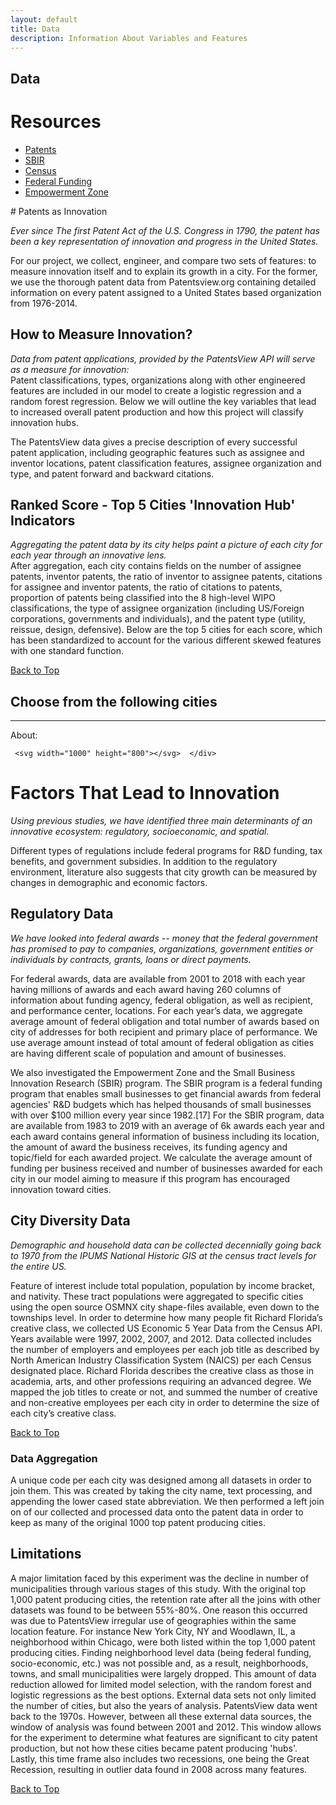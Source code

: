 ```yaml
---
layout: default
title: Data
description: Information About Variables and Features
---
```

## Data

# Resources
<ul>
  <li><a href="https://github.com/rohuniyer/a_story_of_cities_and_patents">Patents</a></li>
  <li><a href="https://github.com/rohuniyer/a_story_of_cities_and_patents">SBIR</a></li>
  <li><a href="https://github.com/rohuniyer/a_story_of_cities_and_patents">Census</a></li>
  <li><a href="https://github.com/rohuniyer/a_story_of_cities_and_patents">Federal Funding</a></li>
  <li><a href="https://github.com/rohuniyer/a_story_of_cities_and_patents">Empowerment Zone</a></li>
</ul>
# Patents as Innovation

<i>Ever since The first Patent Act of the U.S. Congress in 1790, the patent has been a key representation of innovation and progress in the United States.</i>

<p>For our project, we collect, engineer, and compare two sets of features: to measure innovation itself and to explain its growth in a city. For the former, we use the thorough patent data from Patentsview.org containing detailed information on every patent assigned to a United States based organization from 1976-2014.</p>

## How to Measure Innovation?
<p><i>Data from patent applications, provided by the PatentsView API will serve as a measure for innovation:</i>

<br>
Patent classifications, types, organizations along with other engineered features are included in our model to create a logistic regression and a random forest regression. Below we will outline the key variables that lead to increased overall patent production and how this project will classify innovation hubs.

The PatentsView data gives a precise description of every successful patent application, including geographic features such as assignee and inventor locations, patent classification features, assignee organization and type, and patent forward and backward citations.</p>


## Ranked Score - Top 5 Cities 'Innovation Hub' Indicators

<p><i>Aggregating the patent data by its city helps paint a picture of each city for each year through an innovative lens.</i>

<br>
 After aggregation, each city contains fields on the number of assignee patents, inventor patents, the ratio of inventor to assignee patents, citations for assignee and inventor patents, the ratio of citations to patents, proportion of patents being classified into the 8 high-level WIPO classifications, the type of assignee organization (including US/Foreign corporations, governments and individuals), and the patent type (utility, reissue, design, defensive). Below are the top 5 cities for each score, which has been standardized to account for the various different skewed features with one standard function.</p>

 <a id="skip-to-content" href="#content">Back to Top</a>

 <html>
   <head>
     <meta name="description" content="Capstone-Cities">
     <meta charset="utf-8">
     <meta name="viewport" content="width=device-width">
     <script src="http://cdnjs.cloudflare.com/ajax/libs/jquery/2.1.1/jquery.min.js"></script>
 <link href="https://cdnjs.cloudflare.com/ajax/libs/select2/4.0.7/css/select2.min.css" rel="stylesheet" />
       <script src="https://cdnjs.cloudflare.com/ajax/libs/select2/4.0.7/js/select2.full.js"></script>
   <title>JS Bin</title>
   <style id="jsbin-css">

   .header {
     margin-top:20px;
     margin-left:20px;
   }

   .About {
     margin-top:20px;
     margin-left:20px;
   }

   .search {
     width: 60%;
     margin-top:20px;
     margin-left:20px;
   }

   .label {
     fill: black;
     font-family: Helvetica;
     font-size: 14px;
     text-anchor: middle;
   }

   .title {
     fill:Black;
   }

   .axis--y1 path {
   }

 .axis--y2 path {
   }

   .axis--x path {
   }

   .legend--frame {
     stroke: black;
     fill: ghostwhite;
   }

   .legend--item--box {
     stroke: black;
     fill: lightsteelblue;
   }

   .legend--city--box {
     stroke: black;
   }

   .legend--item--label {
     font-family: Helvetica;
     font-size: 14px;
     fill: black;
     alignment-baseline: central;
   }

 .grid path {
   display: none;
 }

 .grid line {
   stroke: lightgrey;
   opacity: 0.7;
 }

 .grid text {
   display:none;
 }
 </style>
 </head>
 <body>
   <h2 class="header">
     Choose from the following cities
   </h2>
   <hr color="purple">
     <p class="About">
       About: <br />
     </p>

   <script src="https://cdnjs.cloudflare.com/ajax/libs/d3/5.9.2/d3.min.js"></script>
 <script src="https://d3js.org/d3-selection-multi.v1.min.js"></script>

   <script src="https://d3js.org/d3-selection-multi.v1.min.js"></script>

 <script src="https://d3js.org/d3.v5.min.js" charset="utf-8"></script>

 <!--   <script src="http://cdnjs.cloudflare.com/ajax/libs/select2/3.5.0/select2.min.js"></script>
   <script src="select2.js"></script> -->
 <!--
   <script type="text/javascript" src="https://select2.github.io/vendor/js/jquery.min.js"></script>
     <script type="text/javascript" src="https://select2.github.io/dist/js/select2.full.js"></script> -->


   <div id="chart">
     <div id="search">
     </div>

     <svg width="1000" height="800"></svg>  </div>
 <script id="jsbin-javascript">
 var STATS_BY_CITY_URL = "https://raw.githubusercontent.com/rohuniyer/a_story_of_cities_and_patents/master/city_stats.json";
 var TEST_URL = "https://raw.githubusercontent.com/tingyuc3/Data/master/cityTest.json";

 Promise.all([d3.json(STATS_BY_CITY_URL)])
   .then(createChart);

 // d3.json("https://raw.githubusercontent.com/rohuniyer/a_story_of_cities_and_patents/master/city_stats.json", function (stats){
 //     var allData = stats
 //    createChart(allData);
 //     });

 // d3.json(STATS_BY_CITY_URL).then(createChart)

 function createChart(allData) {    
   var data = Object.values(allData[0]),
       cities  = data
   .map(d=>Object.keys(d))[0]
   .map((d,i)=>{
     return {id:i,text:d};}),
       //   .map((d,i)=>{city = d.split('_')[0];
       //                state = d.split('_')[1];
       //                city_state = city[0].toUpperCase()+city.slice(1)+', '+state.toUpperCase();
       //                return {id:i,text:city_state};}),

             features = Object.keys(
               data.map(d=>Object.values(d))
               .flat(1)[1])
         .sort(),
 //       features = ['regular_establishments',
 //                   'Award Sum',
 //                   'total_earned_bachelor',
 //                   'percent_graduate',
 //                   'performance_amount',
 //                   'Score_invented',
 //                   'Award Mean',
 //                   'total_less_than_bachelor',
 //                   'total_foreign',
 //                   'median_household_income',
 //                   'scaled_population',
 //                   'scaled_perc_creative_class',
 //                   'Company Count',
 //                   'total_earned_graduate_degree',
 //                   'percent_foreign_born',
 //                   'recipient_count',
 //                   'total_population',
 //                   'recipient_amount',
 //                   'total_native',
 //                   'percent_creative_class',
 //                   'Score_assigned',
 //                   'percent_bachelors',
 //                   'empowerment_zone',
 //                   'performance_count',
 //                   'creative_establishment_ratio',
 //                   'company_count_perc',
 //                   'inventor_patents',
 //                   'Patents',
 //                   'city_for_viewing',
 //                   'performance_mean',
 //                   'regular_employees',
 //                   'creative_employees',
 //                   'Year',
 //                   'creative_establishments',
 //                   'recipient_mean'],

       //   .map(d=>d
       //        .replace('_',' ')
       //        .replace('_',' ')
       //        .replace('_',' '))
       svg = d3.select("svg"),
       g = svg.append("g"),
       gPlot = svg.append("g"),
       pArea = [400, 150, 750, 500],
       pSize = [pArea[2]-pArea[0], pArea[3]-pArea[1]],
       color = ['red', 'blue'];    

   function cityData(city) {
     newData = data.map(d=>Object.entries(d))
       .flat(1)
       .filter(d=>(d[0]==city))
       .map(d=>d[1]);
     return newData
   }

   function createPlot(g, feature, city) {
     d3.select(".title").remove()
     d3.select(".axis--x").remove()
     d3.select(".axis--y1").remove()
     d3.select(".axis--y2").remove()

     var cityCount = city.length,
         data1 = cityData(city[0]).map(
           (d,i)=>{
             if (d!==null){
               return [d['Year'], d[feature]];
             } else {
               return [2001+i, 0];
             }
           }
         ),
         minValue1 = d3.min(data1, d=>d[1]),
         maxValue1 = d3.max(data1, d=>d[1]),
         x = d3.scaleBand()
     .domain(d3.range(2001, 2013))
     .range([pArea[0], pArea[2]]),
         xAxis = d3.axisBottom(x),
         y1 = d3.scaleLinear()
     .domain([minValue1*0.9, maxValue1*1.1])
     .range([pArea[3], pArea[1]]),
         yAxisLeft = d3.axisLeft(y1);

     if(cityCount==2){
       var data2 = cityData(city[1]).map(
         (d,i)=>{
           if (d!==null){
             return [d['Year'], d[feature]];
           } else {
             return [2001+i, 0]
           }
         }
       ),
           minValue2 = d3.min(data2, d=>d[1]),
           maxValue2 = d3.max(data2, d=>d[1]),
           y2 = d3.scaleLinear()
       .domain([minValue2, maxValue2])
       .range([pArea[3], pArea[1]]),
           yAxisRight= d3.axisRight(y2);

       //           minValue = Math.min(d3.min(data1, d=>d[1]), d3.min(data2, d=>d[1]));
       //           maxValue = Math.max(d3.max(data1, d=>d[1]), d3.max(data2, d=>d[1]));
     }

     //         console.log(d3.max(data1, d=>d[1]))
     //         console.log(d3.max(data2, d=>d[1]))
     //         console.log(data1)
     //         console.log(data2)

     gPlot.append("text")
       .attr("class", "title")
       .attr("x", x.range()[0]+20)
       .attr("y", 130)
       .text(feature+" from 2001-2012");

     gPlot.append("rect")
       .attr("x", pArea[0])
       .attr("y", pArea[1])
       .attr("width", pSize[0])
       .attr("height", pSize[1])
       .attr('fill', 'seashell')

     gPlot.append('g')
       .attr("class", "axis axis--x")
       .attr("transform", `translate(0,${pArea[3]})`)
       .call(xAxis)
       .append("text")
       .attr("class", "label")
       .attr("x", (x.range()[0]+x.range()[1])*0.5)
       .attr("y", 40)
       .text("Year");

     gPlot.append('g')
       .attr("class", "axis axis--y1")
       .attr("transform", `translate(${pArea[0]},0)`)
       .call(yAxisLeft)
       .append("text")
       .attr("class", "label")
       .attr("transform", "rotate(-90)")
       .attr("x", -(y1.range()[0]+y1.range()[1])*0.5)
       .attr("y", -70)
       .text(feature);


     //     gPlot.append("g")
     //     .attr("class", "axis grid")
     //     .attr("transform", `translate(0,${pArea[3]})`)
     //     .call(d3.axisBottom(x)
     //           .ticks(5, "I")
     //           .tickSizeInner(-350));

     gPlot.append('path')
       .datum(data1)
       .transition().duration(2000)
       .attr("fill", "none")
       .attr("stroke", color[0])
       .attr("stroke-width", 1.5)
       .attr("d", d3.line()
             .curve(d3.curveBasis)
             .x(d=>x(d[0])+14.5)
             .y(d=>y1(d[1])));     

     if (cityCount==2){
       gPlot.append('path')
         .datum(data2)
         .transition().duration(2000)
         .attr("fill", "none")
         .attr("stroke", color[1])
         .attr("stroke-width", 1.5)
         .attr("d", d3.line()
               .curve(d3.curveBasis)
               .x(d=>x(d[0])+14.5)
               .y(d=>y2(d[1])));

       gPlot.append('g')
         .attr("class", "axis axis--y2")
         .attr("transform", `translate(${pArea[2]},0)`)
         .call(yAxisRight)
         .append("text")
         .attr("class", "label")
         .attr("transform", "rotate(-90)")
         .attr("x", -(y2.range()[0]+y2.range()[1])*0.5)
         .attr("y", 70)
         .text(feature);
     }


     var cityLegend = gPlot.append("g")
     .attr("transform", `translate(${pArea[2]+70}, ${pArea[1]})`);

     cityLegend.append("rect")
       .attr("class", "legend--frame")
       .attr("x", 0)
       .attr("y", 0)
       .attr("width", 120)
       .attr("height", 50);

     var legendNames =cityLegend.selectAll(".legend--item--box")
     .data(city)
     .enter().append("g");

     legendNames.append("rect")
       .attr("class", "legend--city--box")
       .attr("x", 5)
       .attr("y", (d,i) => (i*20+10))
       .attr("width", 10)
       .attr("height", 10)
       .attr("fill", (d,i)=>color[i]);

     legendNames.append("text")
       .attr("class", "legend--item--label")
       .attr("x", 25)
       .attr("y", (d,i) => (15+i*20))
       .text((d, i) => d);

   }

   $('#search').select2({
     data: cities,
     placeholder: "Select a City",
     multiple:'multiple',
     allowClear: true,
     maximumSelectionLength: 2,
     containerCssClass: "search"});

   var legend = g.append("g")
   .attr("transform", "translate(20,30)");

   legend.append("rect")
     .attr("class", "legend--frame")
     .attr("x", 0)
     .attr("y", 0)
     .attr("width", 250)
     .attr("height", 710);

   var legendItems = legend.selectAll(".legend--item--box")
   .data(features)
   .enter().append("g");

   legendItems.append("rect")
     .attr("class", "legend--item--box")
     .attr("x", 5)
     .attr("y", (d,i) => (i*20+10))
     .attr("width", 10)
     .attr("height", 10);

   legendItems.append("text")
     .attr("class", "legend--item--label")
     .attr("x", 25)
     .attr("y", (d,i) => (15+i*20))
     .text((d, i) => d);

 //   console.log($("#search").select2('data'))  

   $("#search").on('change', function(){
     var output = ($("#search").select2('data')
                   .map(d=>Object.values(d)[2]));
     legendItems.on("click", d=> createPlot(gPlot, d, output));
   })
 }
 </script>

 </body>
 </html>

# Factors That Lead to Innovation

_Using previous studies, we have identified three main determinants of an innovative ecosystem: regulatory, socioeconomic, and spatial._

<p>Different types of regulations include federal programs for R&D funding, tax benefits, and government subsidies. In addition to the regulatory environment, literature also suggests that city growth can be measured by changes in demographic and economic factors.</p>

## Regulatory Data

_We have looked into federal awards -- money that the federal government has promised to pay to companies, organizations, government entities or individuals by contracts, grants, loans or direct payments._
<br>
<p> For federal awards, data are available from 2001 to 2018 with each year having millions of awards and each award having 260 columns of information about funding agency, federal obligation, as well as recipient, and performance center, locations.
For each year’s data, we aggregate average amount of federal obligation and total number of awards based on city of addresses for both recipient and primary place of performance. We use average amount instead of total amount of federal obligation as cities are having different scale of population and amount of businesses.</p>

<p>We also investigated the Empowerment Zone and the Small Business Innovation Research (SBIR) program. The SBIR program is a federal funding program that enables small businesses to get financial awards from federal agencies' R&D budgets which has helped thousands of small businesses with over $100 million every year since 1982.[17] For the SBIR program, data are available from 1983 to 2019 with an average of 6k awards each year and each award contains general information of business including its location, the amount of award the business receives, its funding agency and topic/field for each awarded project. We calculate the average amount of funding per business received and number of businesses awarded for each city in our model aiming to measure if this program has encouraged innovation toward cities. </p>

## City Diversity Data

_Demographic and household data can be collected decennially going back to 1970 from the IPUMS National Historic GIS at the census tract levels for the entire US._
<br>
<p>Feature of interest include total population, population by income bracket, and nativity. These tract populations were aggregated to specific cities using the open source OSMNX city shape-files available,  even down to the townships level.
In order to determine how many people fit Richard Florida’s creative class, we collected US Economic 5 Year Data from the Census API. Years available were 1997, 2002, 2007, and 2012. Data collected includes the number of employers and employees per each job title as described by North American Industry Classification System (NAICS) per each Census designated place. Richard Florida describes the creative class as those in academia, arts, and other professions requiring an advanced degree. We mapped the job titles to create or not, and summed the number of creative and non-creative employees per each city in order to determine the size of each city’s creative class.</p>

<a id="skip-to-content" href="#content">Back to Top</a>

### Data Aggregation

<p>A unique code per each city was designed among all datasets in order to join them. This was created by taking the city name, text processing, and appending the lower cased state abbreviation. We then performed a left join on of our collected and processed data onto the patent data in order to keep as many of the original 1000 top patent producing cities. </p>

## Limitations

<p> A major limitation faced by this experiment was the decline in number of municipalities through various stages of this study. With the original top 1,000 patent producing cities, the retention rate after all the joins with other datasets was found to be between 55%-80%. One reason this occurred was due to PatentsView irregular use of geographies within the same location feature. For instance New York City, NY and Woodlawn, IL, a neighborhood within Chicago, were both listed within the top 1,000 patent producing cities. Finding neighborhood level data (being federal funding, socio-economic, etc.) was not possible and, as a result, neighborhoods, towns, and small municipalities were largely dropped. This amount of data reduction allowed for limited model selection, with the random forest and logistic regressions as the best options. External data sets not only limited the number of cities, but also the years of analysis. PatentsView data went back to the 1970s. However, between all these external data sources, the window of analysis was found between 2001 and  2012. This window allows for the experiment to determine what features are significant to city patent production, but not how these cities became patent producing 'hubs'. Lastly, this time frame also includes two recessions, one being the Great Recession, resulting in outlier data found in 2008 across many features.</p>

<a id="skip-to-content" href="#content">Back to Top</a>
